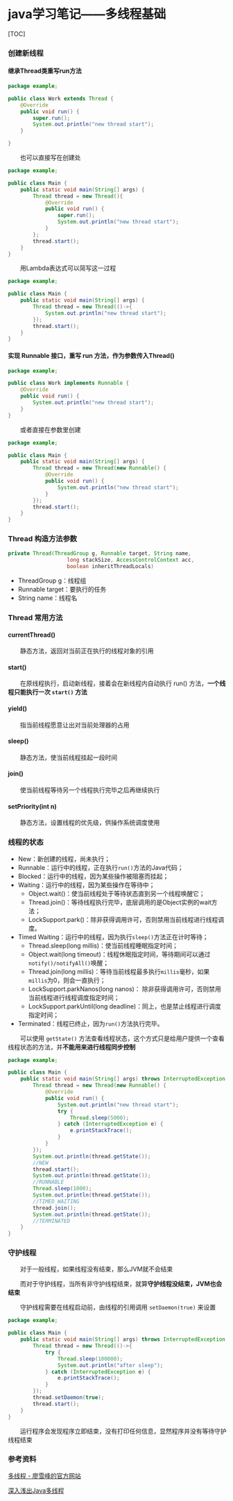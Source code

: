 # java学习笔记——多线程基础

[TOC]

### 创建新线程

#### 继承Thread类重写run方法

```java
package example;

public class Work extends Thread {
    @Override
    public void run() {
        super.run();
        System.out.println("new thread start");
    }

}
```

&emsp;&emsp;也可以直接写在创建处

```java
package example;

public class Main {
    public static void main(String[] args) {
        Thread thread = new Thread(){
            @Override
            public void run() {
                super.run();
                System.out.println("new thread start");
            }
        };
        thread.start();
    }
}
```

&emsp;&emsp;用Lambda表达式可以简写这一过程

```java
package example;

public class Main {
    public static void main(String[] args) {
        Thread thread = new Thread(()->{
            System.out.println("new thread start");
        });
        thread.start();
    }
}
```

#### 实现 Runnable 接口，重写 run 方法，作为参数传入Thread()

```java
package example;

public class Work implements Runnable {
    @Override
    public void run() {
        System.out.println("new thread start");
    }
}
```

&emsp;&emsp;或者直接在参数里创建

```java
package example;

public class Main {
    public static void main(String[] args) {
        Thread thread = new Thread(new Runnable() {
            @Override
            public void run() {
                System.out.println("new thread start");
            }
        });
        thread.start();
    }
}
```

### Thread 构造方法参数

```java
private Thread(ThreadGroup g, Runnable target, String name,
                   long stackSize, AccessControlContext acc,
                   boolean inheritThreadLocals)
```

- ThreadGroup g：线程组
- Runnable target：要执行的任务
- String name：线程名

### Thread 常用方法

#### currentThread()

&emsp;&emsp;静态方法，返回对当前正在执行的线程对象的引用

#### start()

&emsp;&emsp;在原线程执行，启动新线程，接着会在新线程内自动执行 run() 方法，**一个线程只能执行一次 `start()` 方法**

#### yield()

&emsp;&emsp;指当前线程愿意让出对当前处理器的占用

#### sleep()

&emsp;&emsp;静态方法，使当前线程挂起一段时间

#### join()

&emsp;&emsp;使当前线程等待另一个线程执行完毕之后再继续执行

#### setPriority(int n)

&emsp;&emsp;静态方法，设置线程的优先级，供操作系统调度使用

### 线程的状态

- New：新创建的线程，尚未执行；
- Runnable：运行中的线程，正在执行`run()`方法的Java代码；
- Blocked：运行中的线程，因为某些操作被阻塞而挂起；
- Waiting：运行中的线程，因为某些操作在等待中；
  - Object.wait()：使当前线程处于等待状态直到另一个线程唤醒它；
  - Thread.join()：等待线程执行完毕，底层调用的是Object实例的wait方法；
  - LockSupport.park()：除非获得调用许可，否则禁用当前线程进行线程调度。
- Timed Waiting：运行中的线程，因为执行`sleep()`方法正在计时等待；
  - Thread.sleep(long millis)：使当前线程睡眠指定时间；
  - Object.wait(long timeout)：线程休眠指定时间，等待期间可以通过`notify()/notifyAll()`唤醒；
  - Thread.join(long millis)：等待当前线程最多执行`millis`毫秒，如果`millis`为0，则会一直执行；
  - LockSupport.parkNanos(long nanos)： 除非获得调用许可，否则禁用当前线程进行线程调度指定时间；
  - LockSupport.parkUntil(long deadline)：同上，也是禁止线程进行调度指定时间；
- Terminated：线程已终止，因为`run()`方法执行完毕。

&emsp;&emsp;可以使用 `getState()` 方法查看线程状态，这个方式只是给用户提供一个查看线程状态的方法，并**不能用来进行线程同步控制**

```java
package example;

public class Main {
    public static void main(String[] args) throws InterruptedException {
        Thread thread = new Thread(new Runnable() {
            @Override
            public void run() {
                System.out.println("new thread start");
                try {
                    Thread.sleep(5000);
                } catch (InterruptedException e) {
                    e.printStackTrace();
                }
            }
        });
        System.out.println(thread.getState());
        //NEW
        thread.start();
        System.out.println(thread.getState());
        //RUNNABLE
        Thread.sleep(1000);
        System.out.println(thread.getState());
        //TIMED_WAITING
        thread.join();
        System.out.println(thread.getState());
        //TERMINATED
    }
}
```

### 守护线程

&emsp;&emsp;对于一般线程，如果线程没有结束，那么JVM就不会结束

&emsp;&emsp;而对于守护线程，当所有非守护线程结束，就算**守护线程没结束，JVM也会结束**

&emsp;&emsp;守护线程需要在线程启动前，由线程的引用调用 `setDaemon(true)` 来设置

```java
package example;

public class Main {
    public static void main(String[] args) throws InterruptedException {
        Thread thread = new Thread(()->{
            try {
                Thread.sleep(100000);
                System.out.println("after sleep");
            } catch (InterruptedException e) {
                e.printStackTrace();
            }
        });
        thread.setDaemon(true);
        thread.start();
    }
}
```

&emsp;&emsp;运行程序会发现程序立即结束，没有打印任何信息，显然程序并没有等待守护线程结束

### 参考资料

[多线程 - 廖雪峰的官方网站](https://www.liaoxuefeng.com/wiki/1252599548343744/1255943750561472)

[深入浅出Java多线程](http://concurrent.redspider.group/)

